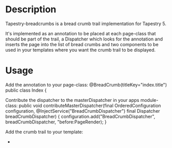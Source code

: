Description
===========
Tapestry-breadcrumbs is a bread crumb trail implementation for Tapestry 5.

It's implemented as an annotation to be placed at each page-class that should
be part of the trail, a Dispatcher which looks for the annotation and inserts
the page into the list of bread crumbs and two components to be used in your
templates where you want the crumb trail to be displayed.

Usage
=====
Add the annotation to your page-class:
@BreadCrumb(titleKey="index.title")
public class Index {

Contribute the dispatcher to the masterDispatcher in your apps module-class:
public void contributeMasterDispatcher(final OrderedConfiguration<Dispatcher> configuration,
    @InjectService("BreadCrumbDispatcher") final Dispatcher breadCrumbDispatcher) {
        configuration.add("BreadCrumbDispatcher", breadCrumbDispatcher,
                "before:PageRender);
}

Add the crumb trail to your template:
<ul>
  <li t:type="crumb/breadcrumbtrail" t:value="breadCrumb"><a t:type="crumb/displaybreadcrumb" t:breadcrumb="breadCrumb" /></li>
</ul>
